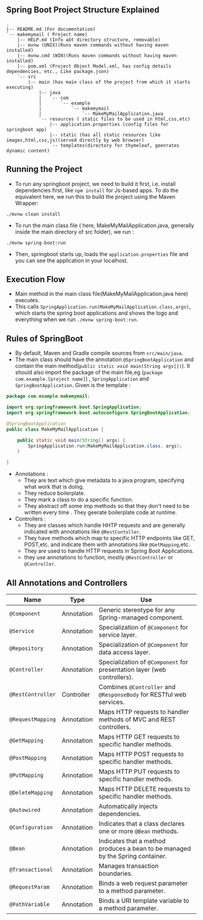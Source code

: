 ## Spring Boot Project Structure Explained
```
.
|-- README.md (For documentation)
`-- makemymail ( Project name)
    |-- HELP.md (Info abt directory structure, removable)
    |-- mvnw (UNIX)(Runs maven commands without having maven installed)
    |-- mvnw.cmd (WIN)(Runs maven commands without having maven installed)
    |-- pom.xml (Project Object Model.xml, has config details dependencies, etc., Like package.json)
    `-- src
        |-- main (has main class of the project from which it starts executing)
            |-- java
            |   `-- com
            |       `-- example
            |           `-- makemymail
            |               `-- MakeMyMailApplication.java
            `-- resources ( static files to be used in html,css,etc)
                |-- application.properties (config files for springboot app)
                |-- static (has all static resources like images,html,css,js)(served directly by web browser)
                `-- templates(directory for thymeleaf, geenrates dynamic content)

```                            
## Running the Project

- To run any springboot project, we need to build it first, i.e. install dependencies first, like `npm install` for Js-based apps. To do the equivalent here, we run this to build the project using the Maven Wrapper:
```
./mvnw clean install
```
- To run the main class file ( here, MakeMyMailApplication.java, generally inside the main directory of src folder), we run :
```
./mvnw spring-boot:run
```
- Then, springboot starts up, loads the `application.properties` file and you can see the application in your localhost.

## Execution Flow

- Main method in the main class file(MakeMyMailApplication.java here) executes.
- This calls `SpringApplication.run(MakeMyMailApplication.class,args)`, which starts the spring boot applications and shows the logo and everything when we run `./mvnw spring-boot:run`.

## Rules of SpringBoot

- By default, Maven and Gradle compile sources from `src/main/java`.
- The main class should have the annotation `@SpringBootApplication` and contain the main method(`public static void main(String args[])`). It should also import the package of the main file,eg (`package com.example.[project name]`) , `SpringApplication` and `SpringBootApplication`. Given is the template :
```MakeMyMail.java
package com.example.makemymail;

import org.springframework.boot.SpringApplication;
import org.springframework.boot.autoconfigure.SpringBootApplication;

@SpringBootApplication
public class MakeMyMailApplication {

	public static void main(String[] args) {
		SpringApplication.run(MakeMyMailApplication.class, args);
	}

}
```
- Annotations : 
    - They are text which give metadata to a java program, specifying what work that is doing.
    - They reduce boilerplate.
    - They mark a class to do a specific function.
    - They abstract off some imp methods so that they don't need to be written every time . They geerate boilerplate code at runtime.
- Controllers :
    - They are classes which handle HHTP requests and are generally indicated with annotations like `@RestContoller`.
    - They have methods which map to specific HTTP endpoints like GET, POST,etc. and indicate them with annotations like `@GetMapping`,etc.
    - They are used to handle HTTP requests in Spring Boot Applications.
    - they use annotations to function, mostly `@RestController` or `@Controller`.

## All Annotations and Controllers

| Name               | Type        | Use                                                                 |
|--------------------|-------------|---------------------------------------------------------------------|
| `@Component`       | Annotation  | Generic stereotype for any Spring-managed component.               |
| `@Service`         | Annotation  | Specialization of `@Component` for service layer.                   |
| `@Repository`      | Annotation  | Specialization of `@Component` for data access layer.               |
| `@Controller`      | Annotation  | Specialization of `@Component` for presentation layer (web controllers). |
| `@RestController`  | Controller  | Combines `@Controller` and `@ResponseBody` for RESTful web services.|
| `@RequestMapping`  | Annotation  | Maps HTTP requests to handler methods of MVC and REST controllers.  |
| `@GetMapping`      | Annotation  | Maps HTTP GET requests to specific handler methods.                 |
| `@PostMapping`     | Annotation  | Maps HTTP POST requests to specific handler methods.                |
| `@PutMapping`      | Annotation  | Maps HTTP PUT requests to specific handler methods.                 |
| `@DeleteMapping`   | Annotation  | Maps HTTP DELETE requests to specific handler methods.              |
| `@Autowired`       | Annotation  | Automatically injects dependencies.                                 |
| `@Configuration`   | Annotation  | Indicates that a class declares one or more `@Bean` methods.        |
| `@Bean`            | Annotation  | Indicates that a method produces a bean to be managed by the Spring container. |
| `@Transactional`   | Annotation  | Manages transaction boundaries.                                     |
| `@RequestParam`    | Annotation  | Binds a web request parameter to a method parameter.                |
| `@PathVariable`    | Annotation  | Binds a URI template variable to a method parameter.                |